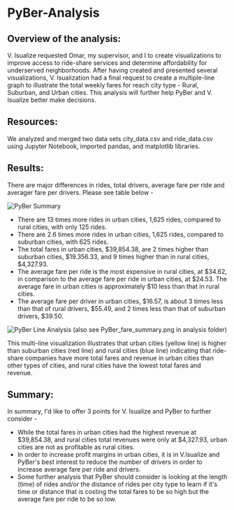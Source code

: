 # PyBer-Analysis

## Overview of the analysis:

V. Isualize requested Omar, my supervisor, and I to create visualizations to improve access to ride-share services and determine affordability for underserved neighborhoods. After having created and presented several visualizations, V. Isualization had a final request to create a multiple-line graph to illustrate the total weekly fares for reach city type - Rural, Suburban, and Urban cities. This analysis will further help PyBer and V. Isualize better make decisions. 

## Resources: 

We analyzed and merged two data sets city_data.csv and ride_data.csv using Jupyter Notebook, imported pandas, and matplotlib libraries. 

## Results:

There are major differences in rides, total drivers, average fare per ride and averager fare per drivers. Please see table below - 

![PyBer Summary](https://user-images.githubusercontent.com/96089187/152670348-b0b2e4e4-f85d-40d0-bc99-5328dfda6da1.png)

* There are 13 times more rides in urban cities, 1,625 rides, compared to rural cities, with only 125 rides. 
* There are 2.6 times more rides in urban cities, 1,625 rides, compared to suburban cities, with 625 rides. 
* The total fares in urban cities, $39,854.38, are 2 times higher than suburban cities, $19.356.33, and 9 times higher than in rural cities, $4,327.93. 
* The average fare per ride is the most expensive in rural cities, at $34.62, in comparison to the average fare per ride in urban cities, at $24.53. The average fare in urban cities is approximately $10 less than that in rural cities. 
* The average fare per driver in urban cities, $16.57, is about 3 times less than that of rural drivers, $55.49, and 2 times less than that of suburban drivers, $39.50. 

![PyBer Line Analysis](https://user-images.githubusercontent.com/96089187/152670597-34e339c4-41ea-45a0-b643-e306d6211f0c.png)
(also see PyBer_fare_summary.png in analysis folder)

This multi-line visualization illustrates that urban cities (yellow line) is higher than suburban cities (red line) and rural cities (blue line) indicating that ride-share companies have more total fares and revenue in urban cities than other types of cities, and rural cities have the lowest total fares and revenue. 

## Summary:

In summary, I'd like to offer 3 points for V. Isualize and PyBer to further consider -
* While the total fares in urban cities had the highest revenue at $39,854.38, and rural cities total revenues were only at $4,327.93, urban cities are not as profitable as rural cities.
* In order to increase profit margins in urban cities, it is in V.Isualize and PyBer's best interest to reduce the number of drivers in order to increase average fare per ride and drivers. 
* Some further analysis that PyBer should consider is looking at the length (time) of rides and/or the distance of rides per city type to learn if it's time or distance that is costing the total fares to be so high but the average fare per ride to be so low.  
